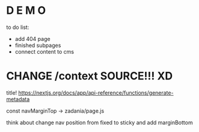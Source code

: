 # D E M O 

to do list:
- add 404 page
- finished subpages
- connect content to cms

# CHANGE /context SOURCE!!! XD

title!
https://nextjs.org/docs/app/api-reference/functions/generate-metadata

const navMarginTop -> zadania/page.js

think about change nav position from fixed to sticky and add marginBottom